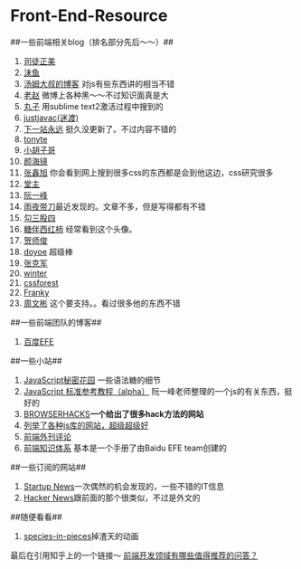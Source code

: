 Front-End-Resource
================

##一些前端相关blog（排名部分先后～～）##

1. [司徒正美](http://www.cnblogs.com/rubylouvre/)
2. [沫鱼](http://www.cnblogs.com/mofish/)
3. [汤姆大叔的博客](http://www.cnblogs.com/TomXu/) 对js有些东西讲的相当不错
4. [老赵](http://blog.zhaojie.me/front-end/)  微博上各种黑～～不过知识面真是大
5. [丸子](http://i.wanz.im/) 用sublime text2激活过程中搜到的
6. [justjavac(迷渡) ](http://justjavac.com/)
7. [下一站永远](http://www.cnblogs.com/softlover/) 挺久没更新了。不过内容不错的
8. [tonyte](http://www.webcjs.com/)
9. [小胡子哥](http://barretlee.com/)
10. [颜海镜](http://yanhaijing.com/)
11. [张鑫旭](http://www.zhangxinxu.com/wordpress/) 你会看到网上搜到很多css的东西都是会到他这边，css研究很多
12. [堂主](http://www.osmn00.com/)
13. [阮一峰](http://www.ruanyifeng.com/blog/)
14. [雨夜带刀](http://stylechen.com/)最近发现的。文章不多，但是写得都有不错
15. [勾三股四](http://jiongks.name/)
16. [糖伴西红柿](http://gaowhen.com/) 经常看到这个头像。
17. [贺师俊](http://hax.iteye.com/)
18. [doyoe](http://www.doyoe.com/) 超级棒
19. [张克军](http://hikejun.com/blog/)
20. [winter](http://winter-cn.cnblogs.com/)
21. [cssforest](http://blog.cssforest.org/)
22. [Franky](http://www.cnblogs.com/_franky/)
23. [周文彬](http://www.zhouwenbin.com/) 这个要支持。。看过很多他的东西不错

##一些前端团队的博客##

1. [百度EFE](http://efe.baidu.com/)

##一些小站##

1. [JavaScript秘密花园](http://sanshi.me/articles/JavaScript-Garden-CN/html/#intro) 一些语法糖的细节
2. [JavaScript 标准参考教程（alpha）](http://javascript.ruanyifeng.com/) 阮一峰老师整理的一个js的有关东西，挺好的
3. [BROWSERHACKS](http://browserhacks.com/)**一个给出了很多hack方法的网站**
4. [列举了各种js库的网站，超级超级好](http://www.javascripting.com/)
5. [前端外刊评论](http://zhuanlan.zhihu.com/FrontendMagazine)
6. [前端知识体系](http://ecomfe.duapp.com/) 基本是一个手册了由Baidu EFE team创建的

##一些订阅的网站##

1. [Startup News](http://news.dbanotes.net/news)一次偶然的机会发现的，一些不错的IT信息
2. [Hacker News](https://news.ycombinator.com/news)跟前面的那个很类似，不过是外文的


##随便看看##
1. [species-in-pieces](http://species-in-pieces.com/?utm_source=CSS-Weekly&utm_campaign=Issue-155&utm_medium=web#)掉渣天的动画

最后在引用知乎上的一个链接～
[前端开发领域有哪些值得推荐的问答？](http://www.zhihu.com/question/20246142/answer/14470387)